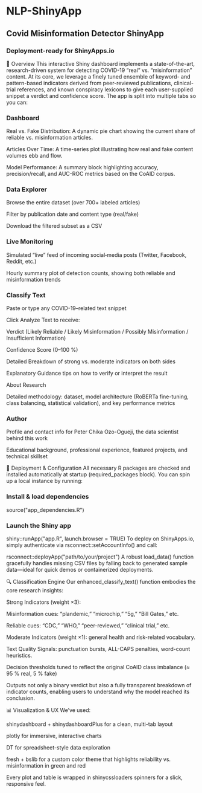 # NLP-ShinyApp
## Covid Misinformation Detector ShinyApp

### Deployment-ready for ShinyApps.io

🚀 Overview
This interactive Shiny dashboard implements a state-of-the-art, research-driven system for detecting COVID-19 “real” vs. “misinformation” content. At its core, we leverage a finely tuned ensemble of keyword- and pattern-based indicators derived from peer-reviewed publications, clinical-trial references, and known conspiracy lexicons to give each user-supplied snippet a verdict and confidence score. The app is split into multiple tabs so you can:

### Dashboard

Real vs. Fake Distribution: A dynamic pie chart showing the current share of reliable vs. misinformation articles.

Articles Over Time: A time-series plot illustrating how real and fake content volumes ebb and flow.

Model Performance: A summary block highlighting accuracy, precision/recall, and AUC-ROC metrics based on the CoAID corpus.

### Data Explorer

Browse the entire dataset (over 700+ labeled articles)

Filter by publication date and content type (real/fake)

Download the filtered subset as a CSV

### Live Monitoring

Simulated “live” feed of incoming social‐media posts (Twitter, Facebook, Reddit, etc.)

Hourly summary plot of detection counts, showing both reliable and misinformation trends

### Classify Text

Paste or type any COVID-19–related text snippet

Click Analyze Text to receive:

Verdict (Likely Reliable / Likely Misinformation / Possibly Misinformation / Insufficient Information)

Confidence Score (0–100 %)

Detailed Breakdown of strong vs. moderate indicators on both sides

Explanatory Guidance tips on how to verify or interpret the result

About Research

Detailed methodology: dataset, model architecture (RoBERTa fine-tuning, class balancing, statistical validation), and key performance metrics

### Author

Profile and contact info for Peter Chika Ozo-Ogueji, the data scientist behind this work

Educational background, professional experience, featured projects, and technical skillset

🔧 Deployment & Configuration
All necessary R packages are checked and installed automatically at startup (required_packages block). You can spin up a local instance by running:


### Install & load dependencies
source("app_dependencies.R")

### Launch the Shiny app
shiny::runApp("app.R", launch.browser = TRUE)
To deploy on ShinyApps.io, simply authenticate via rsconnect::setAccountInfo() and call:


rsconnect::deployApp("path/to/your/project")
A robust load_data() function gracefully handles missing CSV files by falling back to generated sample data—ideal for quick demos or containerized deployments.

🔍 Classification Engine
Our enhanced_classify_text() function embodies the core research insights:

Strong Indicators (weight ×3):

Misinformation cues: “plandemic,” “microchip,” “5g,” “Bill Gates,” etc.

Reliable cues: “CDC,” “WHO,” “peer-reviewed,” “clinical trial,” etc.

Moderate Indicators (weight ×1): general health and risk-related vocabulary.

Text Quality Signals: punctuation bursts, ALL-CAPS penalties, word-count heuristics.

Decision thresholds tuned to reflect the original CoAID class imbalance (≈ 95 % real, 5 % fake)

Outputs not only a binary verdict but also a fully transparent breakdown of indicator counts, enabling users to understand why the model reached its conclusion.

📊 Visualization & UX
We’ve used:

shinydashboard + shinydashboardPlus for a clean, multi-tab layout

plotly for immersive, interactive charts

DT for spreadsheet-style data exploration

fresh + bslib for a custom color theme that highlights reliability vs. misinformation in green and red

Every plot and table is wrapped in shinycssloaders spinners for a slick, responsive feel.
